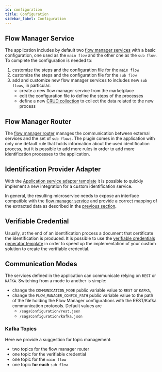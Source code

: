 ```yaml
---
id: configuration
title: Configuration
sidebar_label: Configuration
---
```


<!--
WARNING: this file was automatically generated by Mia-Platform Doc Aggregator.
DO NOT MODIFY IT BY HAND.
Instead, modify the source file and run the aggregator to regenerate this file.
-->

## Flow Manager Service

The application includes by default two [flow manager services](/runtime_suite/flow-manager-service/10_overview.md) with a basic configuration, one used as the `main flow` and the other one as the `sub flow`.
To complete the configuration is needed to:
1. customize the steps and the configuration file for the `main flow`
2. customize the steps and the configuration file for the `sub flow`
3. add and customize new flow manager services to includes new `sub flows`, in particular:
    - create a new flow manager service from the marketplace
    - edit the configuration file to define the steps of the processes
    - define a new [CRUD collection](/development_suite/api-console/api-design/crud_advanced.md) to collect the data related to the new process

## Flow Manager Router

The [flow manager router](/runtime_suite/flow-manager-router/10_overview.md) manages the communication between external services and the set of `sub flows`. The plugin comes in the application with only one default rule that holds information about the used identification process, but it is possible to add more rules in order to add more identification processes to the application. 

## Identification Provider Adapter

With the [Application service adapter template](/runtime_suite_templates/application-service-adapter/10_overview.md) it is possible to quickly implement a new integration for a custom identification service.

In general, the resulting microservice needs to expose an interface compatible with the [flow manager service](/runtime_suite/flow-manager-service/10_overview.md) and provide a correct mapping of the extracted data as described in the [previous section](/runtime_suite_applications/identification-manager/10_overview.md). 

## Verifiable Credential

Usually, at the end of an identification process a document that certificate the identification is produced. It is possible to use the [verifiable credentials generator template](/runtime_suite_templates/verifiable-credential-generator/10_overview.md) in order to speed up the implementation of your custom solution to create the verifiable credential.

## Communication Modes

The services defined in the application can communicate relying on `REST` or `KAFKA`. Switching from a mode to another is simple:
- change the `COMMUNICATION_MODE` public variable value to `REST` or `KAFKA`,
- change the `FLOW_MANAGER_CONFIG_PATH` public variable value to the path of the file holding the Flow Manager configurations with the REST/Kafka communication protocols. Default values are
  - `/sagaConfiguration/rest.json`
  - `/sagaConfiguration/kafka.json`

### Kafka Topics

Here we provide a suggestion for topic management:
- two topics for the flow manager router
- one topic for the verifiable credential
- one topic for the `main flow`
- one topic **for each** `sub flow`
